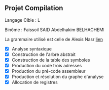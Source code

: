 ## Projet Compilation

Langage Cible : L

Binôme : 
Faissoil SAID
Abdelhakim BELHACHEMI

La grammaire utilisé est celle de Alexis Nasr [lien](https://github.com/alexisnasr/compilationl3-public/blob/master/src/grammaireL_ref.sablecc)

- [x]  Analyse syntaxique
- [x]  Construction de l'arbre abstrait
- [x]  Construction de la table des symboles
- [x]  Production du code trois adresses
- [x]  Production du pré-code assembleur
- [x]  Production et résolution du graphe d'analyse
- [x]  Allocation de registres
